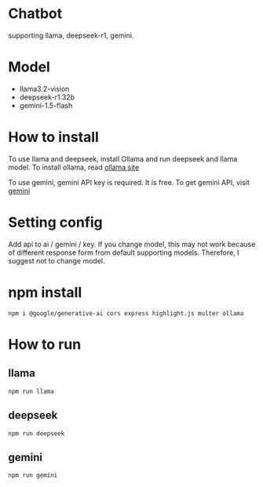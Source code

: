 # Chatbot
supporting llama, deepseek-r1, gemini.

# Model
- llama3.2-vision
- deepseek-r1:32b
- gemini-1.5-flash

# How to install
To use llama and deepseek, install Ollama and run deepseek and llama model.
To install ollama, read [ollama site](https://ollama.com/)

To use gemini, gemini API key is required. It is free.
To get gemini API, visit [gemini](https://ai.google.dev/gemini-api/docs/quickstart)

# Setting config
Add api to ai / gemini / key.
If you change model, this may not work because of different response form from default supporting models.
Therefore, I suggest not to change model.

# npm install
```
npm i @google/generative-ai cors express highlight.js multer ollama 
```

# How to run

## llama
```
npm run llama
```

## deepseek
```
npm run deepseek
```

## gemini
```
npm run gemini
```